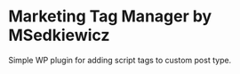 # Marketing Tag Manager by MSedkiewicz

Simple WP plugin for adding script tags to custom post type.